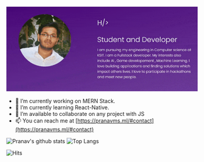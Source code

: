 ![Profile](https://raw.githubusercontent.com/pranavms13/pranavms13.github.io/master/profile-gif.gif)

- 🔭 I’m currently working on MERN Stack.
- 🌱 I’m currently learning React-Native.
- 🤔 I’m available to collaborate on any project with JS
- 📫 You can reach me at [https://pranavms.ml/#contact](https://pranavms.ml/#contact) 

![Pranav's github stats](https://github-readme-stats.vercel.app/api?username=pranavms13&count_private=true&show_icons=true&theme=dark)
![Top Langs](https://github-readme-stats.vercel.app/api/top-langs/?username=pranavms13&hide=makefile,perl&theme=dark)


![Hits](https://profile-counter.glitch.me/pranavms13/count.svg)
